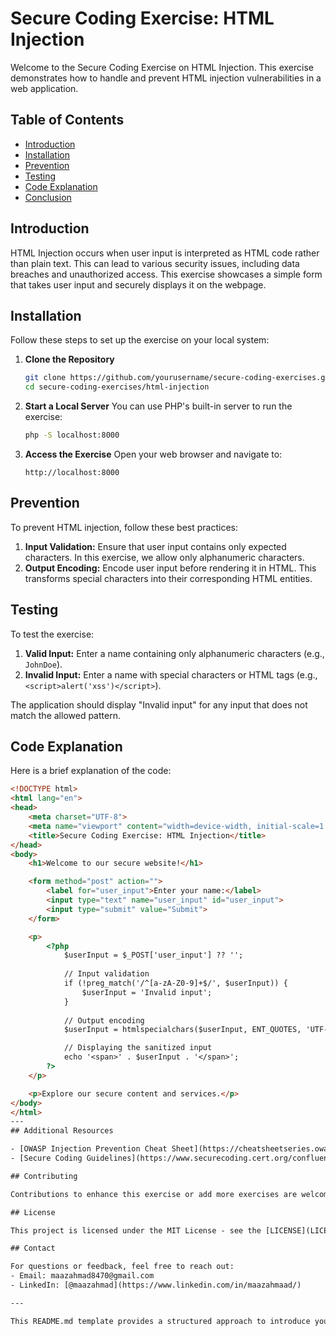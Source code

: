 # Secure Coding Exercise: HTML Injection

Welcome to the Secure Coding Exercise on HTML Injection. This exercise demonstrates how to handle and prevent HTML injection vulnerabilities in a web application.

## Table of Contents

- [Introduction](#introduction)
- [Installation](#installation)
- [Prevention](#prevention)
- [Testing](#testing)
- [Code Explanation](#code-explanation)
- [Conclusion](#conclusion)

## Introduction

HTML Injection occurs when user input is interpreted as HTML code rather than plain text. This can lead to various security issues, including data breaches and unauthorized access. This exercise showcases a simple form that takes user input and securely displays it on the webpage.

## Installation

Follow these steps to set up the exercise on your local system:

1. **Clone the Repository**
    ```bash
    git clone https://github.com/yourusername/secure-coding-exercises.git
    cd secure-coding-exercises/html-injection
    ```

2. **Start a Local Server**
    You can use PHP's built-in server to run the exercise:
    ```bash
    php -S localhost:8000
    ```

3. **Access the Exercise**
    Open your web browser and navigate to:
    ```
    http://localhost:8000
    ```

## Prevention

To prevent HTML injection, follow these best practices:

1. **Input Validation:** Ensure that user input contains only expected characters. In this exercise, we allow only alphanumeric characters.
2. **Output Encoding:** Encode user input before rendering it in HTML. This transforms special characters into their corresponding HTML entities.

## Testing

To test the exercise:

1. **Valid Input:** Enter a name containing only alphanumeric characters (e.g., `JohnDoe`).
2. **Invalid Input:** Enter a name with special characters or HTML tags (e.g., `<script>alert('xss')</script>`).

The application should display "Invalid input" for any input that does not match the allowed pattern.

## Code Explanation

Here is a brief explanation of the code:

```html
<!DOCTYPE html>
<html lang="en">
<head>
    <meta charset="UTF-8">
    <meta name="viewport" content="width=device-width, initial-scale=1.0">
    <title>Secure Coding Exercise: HTML Injection</title>
</head>
<body>
    <h1>Welcome to our secure website!</h1>

    <form method="post" action="">
        <label for="user_input">Enter your name:</label>
        <input type="text" name="user_input" id="user_input">
        <input type="submit" value="Submit">
    </form>

    <p>
        <?php
            $userInput = $_POST['user_input'] ?? '';
            
            // Input validation
            if (!preg_match('/^[a-zA-Z0-9]+$/', $userInput)) {
                $userInput = 'Invalid input';
            }
            
            // Output encoding
            $userInput = htmlspecialchars($userInput, ENT_QUOTES, 'UTF-8');

            // Displaying the sanitized input
            echo '<span>' . $userInput . '</span>';
        ?>
    </p>

    <p>Explore our secure content and services.</p>
</body>
</html>
---
## Additional Resources

- [OWASP Injection Prevention Cheat Sheet](https://cheatsheetseries.owasp.org/cheatsheets/Injection_Prevention_Cheat_Sheet.html)
- [Secure Coding Guidelines](https://www.securecoding.cert.org/confluence/display/seccode/Home)

## Contributing

Contributions to enhance this exercise or add more exercises are welcome! Fork the repository, make your changes, and submit a pull request.

## License

This project is licensed under the MIT License - see the [LICENSE](LICENSE) file for details.

## Contact

For questions or feedback, feel free to reach out:
- Email: maazahmad8470@gmail.com
- LinkedIn: [@maazahmad](https://www.linkedin.com/in/maazahmaad/)

---

This README.md template provides a structured approach to introduce your exercise, guide users through setup and implementation, and encourage contributions and further learning. Adjust the content to fit the specifics of your exercise and repository as needed.

